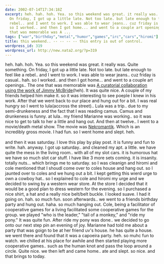 ```yaml
---
date: 2002-07-14T17:34:18Z
excerpt: heh. hah. hoh. Yea. so this weekend was great. it really was. Quite something.
  On friday, I got up a little late. Not too late. but late enough to feel like a
  rebel.. and I went to work. I was able to wear jeans.. cuz friday is casual.. hah.
  so I worked.. and then I got home... and went to a couple art openings..  The one
  that was memorable was A ...
tags: ["war","birthday","metal","humor","games","irc","cars","hiromi"]
title: this weekend.. -- -- -- -- this entry is out of control.
wordpress_id: 319
wordpress_url: http://new.nata2.org/?p=319
---
```


heh. hah. hoh. Yea. so this weekend was great. it really was. Quite something. On friday, I got up a little late. Not too late. but late enough to feel like a rebel.. and I went to work. I was able to wear jeans.. cuz friday is casual.. hah. so I worked.. and then I got home... and went to a couple art openings..  The one that was memorable was <a href="http://apt1r.com/main/current_show.html">A curatorial collaboration using the work of Jimmy McBride</a>(heh). It was quite nice. A couple of my friends helped him make it. so it was interesting to see poeple I knew in his work. After that we went back to our place and hung out for a bit. I was real hungry so I went to lula(accross the street).. Lula was a trip.. due to my semi-drunkeness and the fact that I was reading camus. Camus and drunkeness is funny. at lula.. my friend Marianne was working.. so it was nice to get to talk to her a little and hang out. And then at twelve.. I went to a movie/death metal show. The movie was <a href="http://www.stomptokyo.com/otf/Nekro/Nekro.htm">Nekromantik</a>. Which is an incredibly gross movie. I had fun. so I went home and slept. heh. <br/><br/>and then it was saturday. I love this play by play post. it is funny and fun to write. hah. anyway. I got up saturday.. and cleaned my apt. a little. we have quite the mess in the living room.. with all of my slot cars. it is humorous hat we have so much slot car stuff. I have like 3 more sets coming. it is insanity. totally nuts... which brings me to saturday. so I was cleanign and hiromi and cole mentioned that I shoudl come over to coles house and hang out. so I jaunted over to coles and we hung out a bit. I kept getting this wierd urge to own a cowboy hat.. so I explained to cole and hiromi my urge and we decided to swing by a western wear store. At the store I decided that it would be a good plan to dress western for the evening. so I purchased a nice shirt, a hat and a really nice belt/belt buckle. I looked suave. I had it going on. hah. so much fun. soon afterwards.. we went to a friends birthday party and hung out. haha. so much hanging out. Cole, being a facilitator of cooperative games for a living facilitated some cooperative games for the group. we played "who is the leader," "tail of a monkey," and "ride my pony." It was quite fun. After ride my pony was done.. we decided to go onto our next step pin an evening of joy. Marianne had told me about a party that was goign to be at her friend uv's house. he has quite a house. we went there and found that it was a capoeira party. heh. so muhc fun to watch. we chilled at his place for awhile and then started playing more cooperative games.. such as the human knot and pass the loop around a circle. Quite nice. we then left and came home.. ate and slept. so nice. and that brings to today.
